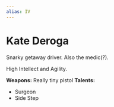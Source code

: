 ```yaml
---
alias: IV
---
```


# Kate Deroga

Snarky getaway driver. Also the medic(?). 

High Intellect and Agility. 

**Weapons:** Really tiny pistol
**Talents:** 
- Surgeon
- Side Step
